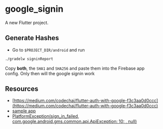 # google_signin

A new Flutter project.

## Generate Hashes
- Go to `$PROJECT_DIR/android` and run
```bash
./gradelw signinReport
```

Copy **both**, the `SHA1` and `SHA256` and paste them into the Firebase app config. Only then will the google signin work

## Resources

- [https://medium.com/codechai/flutter-auth-with-google-f3c3aa0d0ccc](https://medium.com/codechai/flutter-auth-with-google-f3c3aa0d0ccc)
- [sample app](https://github.com/flutter/plugins/blob/master/packages/google_sign_in/google_sign_in/example/lib/main.dart)
- [PlatformException(sign_in_failed, com.google.android.gms.common.api.ApiException: 10: , null)](https://stackoverflow.com/questions/54557479/flutter-and-google-sign-in-plugin-platformexceptionsign-in-failed-com-google)

